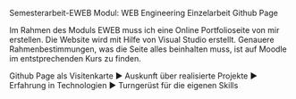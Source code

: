 Semesterarbeit-EWEB
Modul: WEB Engineering Einzelarbeit Github Page

Im Rahmen des Moduls EWEB muss ich eine Online Portfolioseite von mir erstellen. Die Website wird mit Hilfe von Visual Studio erstellt. Genauere Rahmenbestimmungen, was die Seite alles beinhalten muss, ist auf Moodle im entstprechenden Kurs zu finden.

Github Page als Visitenkarte ▶ Auskunft über realisierte Projekte ▶ Erfahrung in Technologien ▶ Turngerüst für die eigenen Skills

